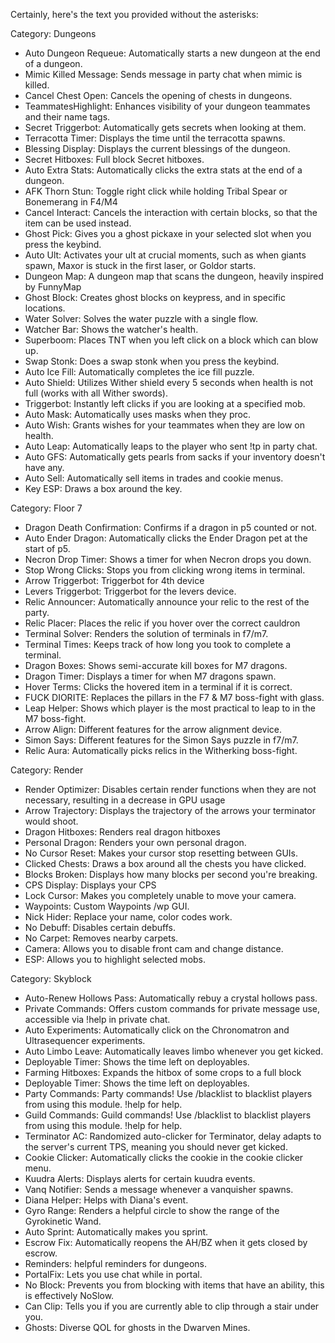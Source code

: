 Certainly, here's the text you provided without the asterisks:

Category: Dungeons
- Auto Dungeon Requeue: Automatically starts a new dungeon at the end of a dungeon.
- Mimic Killed Message: Sends message in party chat when mimic is killed.
- Cancel Chest Open: Cancels the opening of chests in dungeons.
- TeammatesHighlight: Enhances visibility of your dungeon teammates and their name tags.
- Secret Triggerbot: Automatically gets secrets when looking at them.
- Terracotta Timer: Displays the time until the terracotta spawns.
- Blessing Display: Displays the current blessings of the dungeon.
- Secret Hitboxes: Full block Secret hitboxes.
- Auto Extra Stats: Automatically clicks the extra stats at the end of a dungeon.
- AFK Thorn Stun: Toggle right click while holding Tribal Spear or Bonemerang in F4/M4
- Cancel Interact: Cancels the interaction with certain blocks, so that the item can be used instead.
- Ghost Pick: Gives you a ghost pickaxe in your selected slot when you press the keybind.
- Auto Ult: Activates your ult at crucial moments, such as when giants spawn, Maxor is stuck in the first laser, or Goldor starts.
- Dungeon Map: A dungeon map that scans the dungeon, heavily inspired by FunnyMap
- Ghost Block: Creates ghost blocks on keypress, and in specific locations.
- Water Solver: Solves the water puzzle with a single flow.
- Watcher Bar: Shows the watcher's health.
- Superboom: Places TNT when you left click on a block which can blow up.
- Swap Stonk: Does a swap stonk when you press the keybind.
- Auto Ice Fill: Automatically completes the ice fill puzzle.
- Auto Shield: Utilizes Wither shield every 5 seconds when health is not full (works with all Wither swords).
- Triggerbot: Instantly left clicks if you are looking at a specified mob.
- Auto Mask: Automatically uses masks when they proc.
- Auto Wish: Grants wishes for your teammates when they are low on health.
- Auto Leap: Automatically leaps to the player who sent !tp in party chat.
- Auto GFS: Automatically gets pearls from sacks if your inventory doesn't have any.
- Auto Sell: Automatically sell items in trades and cookie menus.
- Key ESP: Draws a box around the key.

Category: Floor 7
- Dragon Death Confirmation: Confirms if a dragon in p5 counted or not.
- Auto Ender Dragon: Automatically clicks the Ender Dragon pet at the start of p5.
- Necron Drop Timer: Shows a timer for when Necron drops you down.
- Stop Wrong Clicks: Stops you from clicking wrong items in terminal.
- Arrow Triggerbot: Triggerbot for 4th device
- Levers Triggerbot: Triggerbot for the levers device.
- Relic Announcer: Automatically announce your relic to the rest of the party.
- Relic Placer: Places the relic if you hover over the correct cauldron
- Terminal Solver: Renders the solution of terminals in f7/m7.
- Terminal Times: Keeps track of how long you took to complete a terminal.
- Dragon Boxes: Shows semi-accurate kill boxes for M7 dragons.
- Dragon Timer: Displays a timer for when M7 dragons spawn.
- Hover Terms: Clicks the hovered item in a terminal if it is correct.
- FUCK DIORITE: Replaces the pillars in the F7 & M7 boss-fight with glass.
- Leap Helper: Shows which player is the most practical to leap to in the M7 boss-fight.
- Arrow Align: Different features for the arrow alignment device.
- Simon Says: Different features for the Simon Says puzzle in f7/m7.
- Relic Aura: Automatically picks relics in the Witherking boss-fight.

Category: Render
- Render Optimizer: Disables certain render functions when they are not necessary, resulting in a decrease in GPU usage
- Arrow Trajectory: Displays the trajectory of the arrows your terminator would shoot.
- Dragon Hitboxes: Renders real dragon hitboxes
- Personal Dragon: Renders your own personal dragon.
- No Cursor Reset: Makes your cursor stop resetting between GUIs.
- Clicked Chests: Draws a box around all the chests you have clicked.
- Blocks Broken: Displays how many blocks per second you're breaking.
- CPS Display: Displays your CPS
- Lock Cursor: Makes you completely unable to move your camera.
- Waypoints: Custom Waypoints /wp GUI.
- Nick Hider: Replace your name, color codes work.
- No Debuff: Disables certain debuffs.
- No Carpet: Removes nearby carpets.
- Camera: Allows you to disable front cam and change distance.
- ESP: Allows you to highlight selected mobs.

Category: Skyblock
- Auto-Renew Hollows Pass: Automatically rebuy a crystal hollows pass.
- Private Commands: Offers custom commands for private message use, accessible via !help in private chat.
- Auto Experiments: Automatically click on the Chronomatron and Ultrasequencer experiments.
- Auto Limbo Leave: Automatically leaves limbo whenever you get kicked.
- Deployable Timer: Shows the time left on deployables.
- Farming Hitboxes: Expands the hitbox of some crops to a full block
- Deployable Timer: Shows the time left on deployables.
- Party Commands: Party commands! Use /blacklist to blacklist players from using this module. !help for help.
- Guild Commands: Guild commands! Use /blacklist to blacklist players from using this module. !help for help.
- Terminator AC: Randomized auto-clicker for Terminator, delay adapts to the server's current TPS, meaning you should never get kicked.
- Cookie Clicker: Automatically clicks the cookie in the cookie clicker menu.
- Kuudra Alerts: Displays alerts for certain kuudra events.
- Vanq Notifier: Sends a message whenever a vanquisher spawns.
- Diana Helper: Helps with Diana's event.
- Gyro Range: Renders a helpful circle to show the range of the Gyrokinetic Wand.
- Auto Sprint: Automatically makes you sprint.
- Escrow Fix: Automatically reopens the AH/BZ when it gets closed by escrow.
- Reminders: helpful reminders for dungeons.
- PortalFix: Lets you use chat while in portal.
- No Block: Prevents you from blocking with items that have an ability, this is effectively NoSlow.
- Can Clip: Tells you if you are currently able to clip through a stair under you.
- Ghosts: Diverse QOL for ghosts in the Dwarven Mines.
